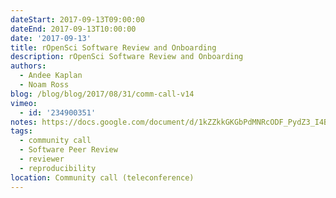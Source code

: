 ```yaml
---
dateStart: 2017-09-13T09:00:00
dateEnd: 2017-09-13T10:00:00
date: '2017-09-13'
title: rOpenSci Software Review and Onboarding
description: rOpenSci Software Review and Onboarding
authors:
  - Andee Kaplan
  - Noam Ross
blog: /blog/blog/2017/08/31/comm-call-v14
vimeo:
  - id: '234900351'
notes: https://docs.google.com/document/d/1kZZkkGKGbPdMNRcODF_PydZ3_I4B8y5fmUaeOAPV1K8/edit
tags:
  - community call
  - Software Peer Review
  - reviewer
  - reproducibility
location: Community call (teleconference)
---
```

